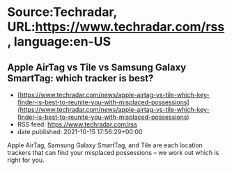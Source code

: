 # Source:Techradar, URL:https://www.techradar.com/rss, language:en-US

## Apple AirTag vs Tile vs Samsung Galaxy SmartTag: which tracker is best?
 - [https://www.techradar.com/news/apple-airtag-vs-tile-which-key-finder-is-best-to-reunite-you-with-misplaced-possessions](https://www.techradar.com/news/apple-airtag-vs-tile-which-key-finder-is-best-to-reunite-you-with-misplaced-possessions)
 - RSS feed: https://www.techradar.com/rss
 - date published: 2021-10-15 17:56:29+00:00

Apple AirTag, Samsung Galaxy SmartTag, and Tile are each location trackers that can find your misplaced possessions – we work out which is right for you.

